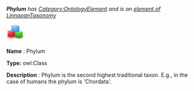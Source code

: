___Phylum__ 
 has
 [Category:OntologyElement](../../Category/OntologyElement "Category:OntologyElement") 
 and is an
 [element of](../../Property/ElementOf "Property:ElementOf") 
[LinnaeanTaxonomy](../../Submissions/LinnaeanTaxonomy "Submissions:LinnaeanTaxonomy")_




  





[![Class](../public/images/thumb/2/27/Class.gif/45px-Class.gif)](../../Image/Class.gif "Class")


__Name__ 
 : Phylum
 



__Type:__ 
 owl:Class
 



__Description__ 
 : Phylum is the second highest traditional taxon. E.g., in the case of humans the phylum is 'Chordata'.